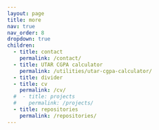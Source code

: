 ```yaml
---
layout: page
title: more
nav: true
nav_order: 8
dropdown: true
children:
  - title: contact
    permalink: /contact/
  - title: UTAR CGPA calculator
    permalink: /utilities/utar-cgpa-calculator/
  - title: divider
  - title: cv
    permalink: /cv/
  #  - title: projects
  #    permalink: /projects/
  - title: repositories
    permalink: /repositories/
---
```

